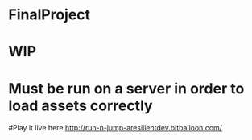 # FinalProject
# WIP
# Must be run on a server in order to load assets correctly  
#Play it live here http://run-n-jump-aresilientdev.bitballoon.com/
